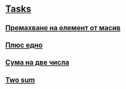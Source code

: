 # [Tasks](https://www.hackerrank.com/contests/sem1/challenges)
## [Премахване на елемент от масив](https://www.hackerrank.com/contests/sem1/challenges/challenge-4983/submissions/code/1383516854)
## [Плюс едно](https://www.hackerrank.com/contests/sem1/challenges/challenge-4985/submissions/code/1383517096)
## [Сума на две числа](https://www.hackerrank.com/contests/sem1/challenges/1-672/submissions/code/1387472762)
## [Two sum](https://leetcode.com/problems/two-sum/description/)
